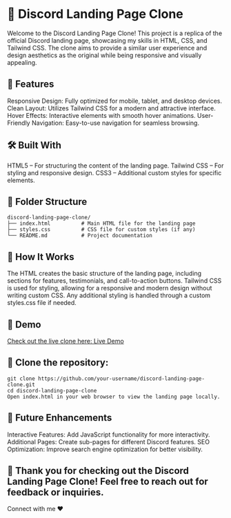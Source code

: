 # 💬 Discord Landing Page Clone
Welcome to the Discord Landing Page Clone! This project is a replica of the official Discord landing page, showcasing my skills in HTML, CSS, and Tailwind CSS. The clone aims to provide a similar user experience and design aesthetics as the original while being responsive and visually appealing.

## 🚀 Features

Responsive Design: Fully optimized for mobile, tablet, and desktop devices.
Clean Layout: Utilizes Tailwind CSS for a modern and attractive interface.
Hover Effects: Interactive elements with smooth hover animations.
User-Friendly Navigation: Easy-to-use navigation for seamless browsing.

## 🛠️ Built With

HTML5 – For structuring the content of the landing page.
Tailwind CSS – For styling and responsive design.
CSS3 – Additional custom styles for specific elements.

## 📂 Folder Structure
    
    discord-landing-page-clone/
    ├── index.html          # Main HTML file for the landing page
    ├── styles.css          # CSS file for custom styles (if any)
    └── README.md           # Project documentation

## 🎯 How It Works

The HTML creates the basic structure of the landing page, including sections for features, testimonials, and call-to-action buttons.
Tailwind CSS is used for styling, allowing for a responsive and modern design without writing custom CSS.
Any additional styling is handled through a custom styles.css file if needed.

## 🎨 Demo

[Check out the live clone here: Live Demo](https://discord-clonne.vercel.app/)
## 📅 Clone the repository:

    git clone https://github.com/your-username/discord-landing-page-clone.git
    cd discord-landing-page-clone
    Open index.html in your web browser to view the landing page locally.

## 🔧 Future Enhancements

Interactive Features: Add JavaScript functionality for more interactivity.
Additional Pages: Create sub-pages for different Discord features.
SEO Optimization: Improve search engine optimization for better visibility.

## 🎉 Thank you for checking out the Discord Landing Page Clone! Feel free to reach out for feedback or inquiries.
Connect with me ❤️
